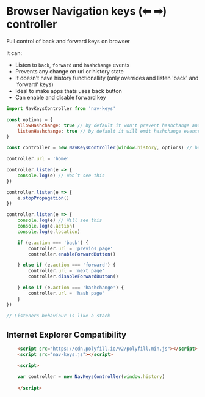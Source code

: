 Browser Navigation keys (⬅ ➡) controller
=================

Full control of back and forward keys on browser

It can:
 - Listen to `back`, `forward` and `hashchange` events
 - Prevents any change on url or history state
 - It doesn't have history functionallity (only overrides and listen 'back' and 'forward' keys)
 - Ideal to make apps thats uses back button
 - Can enable and disable forward key

```javascript
import NavKeysController from 'nav-keys'

const options = {
    allowHashchange: true // by default it won't prevent hashchange and will emit an event
    listenHashchange: true // by default it will emit hashchange events
}

const controller = new NavKeysController(window.history, options) // both params are optional

controller.url = 'home'

controller.listen(e => {
    console.log(e) // Won´t see this
})

controller.listen(e => {
    e.stopPropagation()
})

controller.listen(e => {
    console.log(e) // Will see this
    console.log(e.action) 
    console.log(e.location)

    if (e.action === 'back') {
        controller.url = 'previos page'
        controller.enableForwardButton()

    } else if (e.action === 'forward') {
        controller.url = 'next page'
        controller.disableForwardButton()

    } else if (e.action === 'hashchange') {
        controller.url = 'hash page'
    }
})

// Listeners behaviour is like a stack
```

## Internet Explorer Compatibility

```html
    <script src="https://cdn.polyfill.io/v2/polyfill.min.js"></script>
    <script src="nav-keys.js"></script>

    <script>

    var controller = new NavKeysController(window.history)
    
    </script>
```